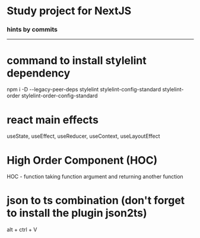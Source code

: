 # Study project for NextJS

### hints by commits
-------------------------------------------

# command to install stylelint dependency
npm i -D --legacy-peer-deps stylelint stylelint-config-standard stylelint-order stylelint-order-config-standard

# react main effects
useState, useEffect, useReducer, useContext, useLayoutEffect

# High Order Component (HOC)
HOC - function taking function argument and returning another function

# json to ts combination (don't forget to install the plugin json2ts)
alt + ctrl + V
